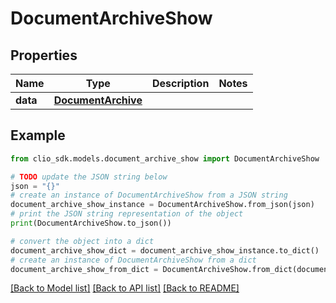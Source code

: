 # DocumentArchiveShow


## Properties

Name | Type | Description | Notes
------------ | ------------- | ------------- | -------------
**data** | [**DocumentArchive**](DocumentArchive.md) |  | 

## Example

```python
from clio_sdk.models.document_archive_show import DocumentArchiveShow

# TODO update the JSON string below
json = "{}"
# create an instance of DocumentArchiveShow from a JSON string
document_archive_show_instance = DocumentArchiveShow.from_json(json)
# print the JSON string representation of the object
print(DocumentArchiveShow.to_json())

# convert the object into a dict
document_archive_show_dict = document_archive_show_instance.to_dict()
# create an instance of DocumentArchiveShow from a dict
document_archive_show_from_dict = DocumentArchiveShow.from_dict(document_archive_show_dict)
```
[[Back to Model list]](../README.md#documentation-for-models) [[Back to API list]](../README.md#documentation-for-api-endpoints) [[Back to README]](../README.md)


